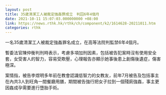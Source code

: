```yaml
---
layout: post
title: 35歲清潔工人被裁定強姦罪成立　判囚6年4個月
date: 2021-10-11 15:07:03.000000000 +08:00
link: https://news.rthk.hk/rthk/ch/component/k2/1614628-20211011.htm
categories: rthk
---
```


一名35歲清潔工人被裁定強姦罪名成立，在高等法院判監禁6年4個月。

暫委法官陳仲衡判刑時表示，考慮多項加刑因素，包括被告犯案時沒有使用安全套，女受害人的智力，容易受欺壓，心理報告亦顯示她事後患上創傷後遺症，傷害極深。

案情指，被告李煜明多年前在教會認識低智力的女教友，前年7月被告及包括事主在內共3人到旺角一間餐廳用膳，期間被告強行把女子拉到一個殘廁強姦，事主更因姦成孕需要進行墮胎手術。
